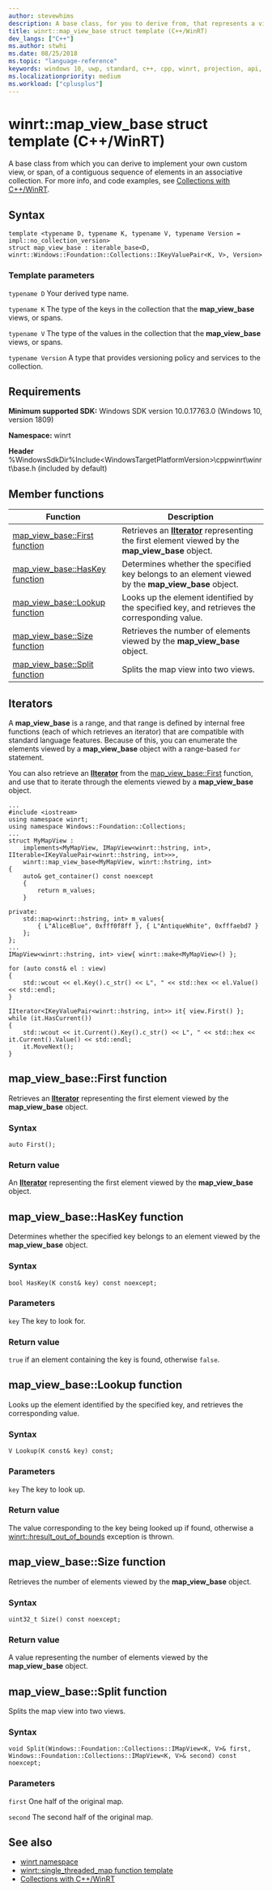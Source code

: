 ```yaml
---
author: stevewhims
description: A base class, for you to derive from, that represents a view of a contiguous sequence of elements in an associative collection.
title: winrt::map_view_base struct template (C++/WinRT)
dev_langs: ["C++"]
ms.author: stwhi
ms.date: 08/25/2018
ms.topic: "language-reference"
keywords: windows 10, uwp, standard, c++, cpp, winrt, projection, api, reference, map, view, associative, collection
ms.localizationpriority: medium
ms.workload: ["cplusplus"]
---
```


# winrt::map_view_base struct template (C++/WinRT)

A base class from which you can derive to implement your own custom view, or span, of a contiguous sequence of elements in an associative collection. For more info, and code examples, see [Collections with C++/WinRT](/windows/uwp/cpp-and-winrt-apis/collections).

## Syntax
```cppwinrt
template <typename D, typename K, typename V, typename Version = impl::no_collection_version>
struct map_view_base : iterable_base<D, winrt::Windows::Foundation::Collections::IKeyValuePair<K, V>, Version>
```

### Template parameters
`typename D`
Your derived type name.

`typename K`
The type of the keys in the collection that the **map_view_base** views, or spans.

`typename V`
The type of the values in the collection that the **map_view_base** views, or spans.

`typename Version`
A type that provides versioning policy and services to the collection.

## Requirements
**Minimum supported SDK:** Windows SDK version 10.0.17763.0 (Windows 10, version 1809)

**Namespace:** winrt

**Header** %WindowsSdkDir%Include\<WindowsTargetPlatformVersion>\cppwinrt\winrt\base.h (included by default)

## Member functions
|Function|Description|
|------------|-----------------|
|[map_view_base::First function](#map_view_basefirst-function)|Retrieves an [**IIterator**](/uwp/api/windows.foundation.collections.iiterator_t_) representing the first element viewed by the **map_view_base** object.|
|[map_view_base::HasKey function](#map_view_basehaskey-function)|Determines whether the specified key belongs to an element viewed by the **map_view_base** object.|
|[map_view_base::Lookup function](#map_view_baselookup-function)|Looks up the element identified by the specified key, and retrieves the corresponding value.|
|[map_view_base::Size function](#map_view_basesize-function)|Retrieves the number of elements viewed by the **map_view_base** object.|
|[map_view_base::Split function](#map_view_basesplit-function)|Splits the map view into two views.|

## Iterators
A **map_view_base** is a range, and that range is defined by internal free functions (each of which retrieves an iterator) that are compatible with standard language features. Because of this, you can enumerate the elements viewed by a **map_view_base** object with a range-based `for` statement.

You can also retrieve an [**IIterator**](/uwp/api/windows.foundation.collections.iiterator_t_) from the [map_view_base::First](#map_view_basefirst-function) function, and use that to iterate through the elements viewed by a **map_view_base** object.

```cppwinrt
...
#include <iostream>
using namespace winrt;
using namespace Windows::Foundation::Collections;
...
struct MyMapView :
    implements<MyMapView, IMapView<winrt::hstring, int>, IIterable<IKeyValuePair<winrt::hstring, int>>>,
    winrt::map_view_base<MyMapView, winrt::hstring, int>
{
    auto& get_container() const noexcept
    {
        return m_values;
    }

private:
    std::map<winrt::hstring, int> m_values{
        { L"AliceBlue", 0xfff0f8ff }, { L"AntiqueWhite", 0xfffaebd7 }
    };
};
...
IMapView<winrt::hstring, int> view{ winrt::make<MyMapView>() };

for (auto const& el : view)
{
    std::wcout << el.Key().c_str() << L", " << std::hex << el.Value() << std::endl;
}

IIterator<IKeyValuePair<winrt::hstring, int>> it{ view.First() };
while (it.HasCurrent())
{
    std::wcout << it.Current().Key().c_str() << L", " << std::hex << it.Current().Value() << std::endl;
    it.MoveNext();
}
```

## map_view_base::First function
Retrieves an [**IIterator**](/uwp/api/windows.foundation.collections.iiterator_t_) representing the first element viewed by the **map_view_base** object.

### Syntax
```cppwinrt
auto First();
```

### Return value
An [**IIterator**](/uwp/api/windows.foundation.collections.iiterator_t_) representing the first element viewed by the **map_view_base** object.

## map_view_base::HasKey function
Determines whether the specified key belongs to an element viewed by the **map_view_base** object.

### Syntax
```cppwinrt
bool HasKey(K const& key) const noexcept;
```

### Parameters
`key`
The key to look for.

### Return value
`true` if an element containing the key is found, otherwise `false`.

## map_view_base::Lookup function
Looks up the element identified by the specified key, and retrieves the corresponding value.

### Syntax
```cppwinrt
V Lookup(K const& key) const;
```

### Parameters
`key`
The key to look up.

### Return value
The value corresponding to the key being looked up if found, otherwise a [winrt::hresult_out_of_bounds](error-handling/hresult-out-of-bounds.md) exception is thrown.

## map_view_base::Size function
Retrieves the number of elements viewed by the **map_view_base** object.

### Syntax
```cppwinrt
uint32_t Size() const noexcept;
```

### Return value
A value representing the number of elements viewed by the **map_view_base** object.

## map_view_base::Split function
Splits the map view into two views.

### Syntax
```cppwinrt
void Split(Windows::Foundation::Collections::IMapView<K, V>& first, Windows::Foundation::Collections::IMapView<K, V>& second) const noexcept;
```

### Parameters
`first`
One half of the original map.

`second`
The second half of the original map.

## See also 
* [winrt namespace](winrt.md)
* [winrt::single_threaded_map function template](single-threaded-map.md)
* [Collections with C++/WinRT](/windows/uwp/cpp-and-winrt-apis/collections)
